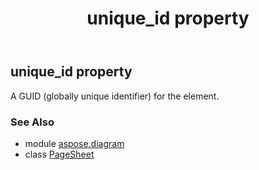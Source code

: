 ﻿---
title: unique_id property
second_title: Aspose.Diagram for Python via .NET API References
description: 
type: docs
weight: 220
url: /python-net/aspose.diagram/pagesheet/unique_id/
is_root: false
---

## unique_id property


A GUID (globally unique identifier) for the element.

### See Also
* module [aspose.diagram](../../)
* class [PageSheet](/diagram/python-net/aspose.diagram/pagesheet)
